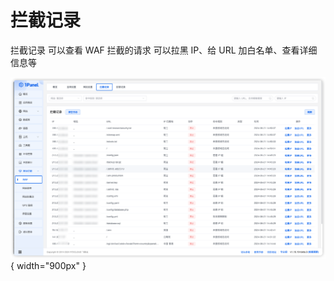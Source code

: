 # 拦截记录

拦截记录 可以查看 WAF 拦截的请求 可以拉黑 IP、给 URL 加白名单、查看详细信息等

![img.png](../../../img/waf/log.png){ width="900px" }

